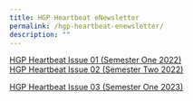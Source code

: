 ```yaml
---
title: HGP Heartbeat eNewsletter
permalink: /hgp-heartbeat-enewsletter/
description: ""
---
```

<p><a href="/files/HGP%20Heartbeat%20Issue%2001%202022.pdf" target="_blank" rel="noopener">HGP Heartbeat Issue 01 (Semester One 2022)
	</a><br><a href="/files/2022%20HGPHearbeat%20Issue02.pdf" target="_blank" rel="noopener">HGP Heartbeat Issue 02 (Semester Two 2022)
	
[HGP Heartbeat Issue 03 (Semester One 2023)]()</a></p>